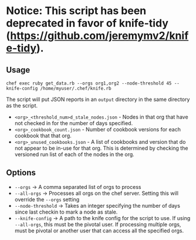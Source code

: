 # Notice:  This script has been deprecated in favor of knife-tidy (https://github.com/jeremymv2/knife-tidy).

## Usage 
```
chef exec ruby get_data.rb --orgs org1,org2 --node-threshold 45 --knife-config /home/myuser/.chef/knife.rb
```

The script will put JSON reports in an `output` directory in the same directory as the script.
* `<org>_<threshold_num>d_stale_nodes.json` - Nodes in that org that have not checked in for the number of days specified.
* `<org>_cookbook_count.json` - Number of cookbook versions for each cookbook that that org.
* `<org>_unused_cookbooks.json` - A list of cookbooks and version that do not appear to be in-use for that org.  This is determined by checking the versioned run list of each of the nodes in the org.

## Options
* `--orgs` -> A comma separated list of orgs to process
* `--all-orgs` -> Processes all orgs on the chef server.  Setting this will override the `--orgs` setting
* `--node-threshold` -> Takes an integer specifying the number of days since last checkin to mark a node as stale.
* `--knife-config` -> A path to the knife config for the script to use.  If using `--all-orgs`, this must be the pivotal user.  If processing multiple orgs, must be pivotal or another user that can access all the specified orgs.
